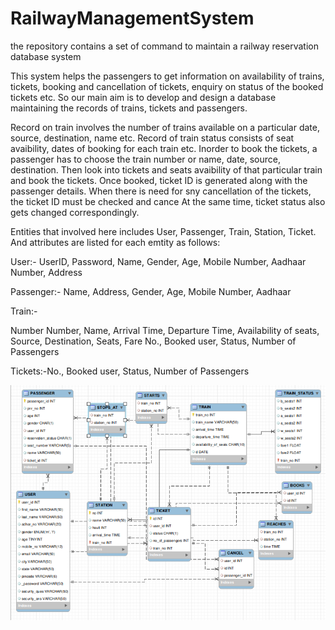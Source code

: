 # RailwayManagementSystem
the repository contains a set of command to maintain a railway reservation database system

This system helps the passengers to get information on availability of trains, tickets, booking and cancellation of tickets, enquiry on status of the booked tickets etc. So our main aim is to develop and design a database maintaining the records of trains, tickets and passengers.

Record on train involves the number of trains available on a particular date, source, destination, name etc. Record of train status consists of seat avaibility, dates of booking for each train etc. Inorder to book the tickets, a passenger has to choose the train number or name, date, source, destination. Then look into tickets and seats avaibility of that particular train and book the tickets. Once booked, ticket ID is generated along with the passenger details. When there is need for sny cancellation of the tickets, the ticket ID must be checked and cance At the same time, ticket status also gets changed correspondingly.

Entities that involved here includes User, Passenger, Train, Station, Ticket. And attributes are listed for each emtity as follows:

User:- UserID, Password, Name, Gender, Age, Mobile Number, Aadhaar Number, Address

Passenger:- Name, Address, Gender, Age, Mobile Number, Aadhaar

Train:-

Number Number, Name, Arrival Time, Departure Time, Availability of seats, Source, Destination, Seats, Fare No., Booked user, Status, Number of Passengers

Tickets:-No., Booked user, Status, Number of Passengers

![ERD of reservation system](https://github.com/ArunitaYen/RailwayManagementSystem/blob/main/TrainReserve.PNG)
